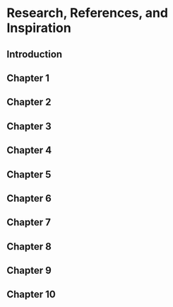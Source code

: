 # Research, References, and Inspiration

## Introduction


## Chapter 1



## Chapter 2



## Chapter 3



## Chapter 4



## Chapter 5



## Chapter 6



## Chapter 7



## Chapter 8



## Chapter 9



## Chapter 10


